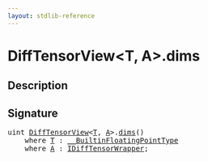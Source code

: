 ```yaml
---
layout: stdlib-reference
---
```


# DiffTensorView\<T, A\>\.dims

## Description





## Signature 

<pre>
<span class="code_keyword">uint</span> <a href="index.md" class="code_type">DiffTensorView</a>&lt;<a href="index.md#typeparam-T" class="code_type">T</a>, <a href="index.md#typeparam-A" class="code_type">A</a>&gt;.<a href="dims.md">dims</a>()
    <span class='code_keyword'>where</span> <a href="index.md#typeparam-T" class="code_type">T</a> : <a href="../../interfaces/0_builtinfloatingpointtype-029hm/index.md" class="code_type">__BuiltinFloatingPointType</a>
    <span class='code_keyword'>where</span> <a href="index.md#typeparam-A" class="code_type">A</a> : <a href="../../interfaces/idifftensorwrapper-015b/index.md" class="code_type">IDiffTensorWrapper</a>;

</pre>


<script>
// Fix .md links to .html when on ReadTheDocs
if (window.location.hostname.includes('readthedocs') || 
    window.location.hostname.includes('rtfd.io')) {
  document.addEventListener('DOMContentLoaded', function() {
    const links = document.querySelectorAll('a');
    links.forEach(link => {
      if (link.getAttribute('href') && link.getAttribute('href').endsWith('.md')) {
        link.href = link.href.replace(/\.md($|#|\?)/, '.html$1');
      }
    });
  });
}
</script>

